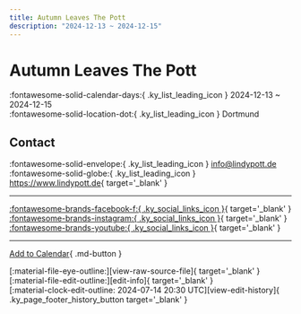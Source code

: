 ```yaml
---
title: Autumn Leaves The Pott
description: "2024-12-13 ~ 2024-12-15"
---
```


# Autumn Leaves The Pott 

:fontawesome-solid-calendar-days:{ .ky_list_leading_icon } 2024-12-13 ~ 2024-12-15  
:fontawesome-solid-location-dot:{ .ky_list_leading_icon } Dortmund  

## Contact

:fontawesome-solid-envelope:{ .ky_list_leading_icon } <info@lindypott.de>  
:fontawesome-solid-globe:{ .ky_list_leading_icon } <https://www.lindypott.de>{ target='_blank' }  

---

 [:fontawesome-brands-facebook-f:{ .ky_social_links_icon }](https://www.facebook.com/LindyPott.de){ target='_blank' } [:fontawesome-brands-instagram:{ .ky_social_links_icon }](https://instagram.com/lindypott.de){ target='_blank' } [:fontawesome-brands-youtube:{ .ky_social_links_icon }](https://youtube.com/@lindypott){ target='_blank' }

---

[Add to Calendar](https://swing.news/ics/en/2024/de/autumn-leaves-the-pott-2024.ics){ .md-button }

<div class="ky_page_footer" markdown>
<div class="ky_page_footer_trailing" markdown="span">
[:material-file-eye-outline:][view-raw-source-file]{ target='_blank' }
[:material-file-edit-outline:][edit-info]{ target='_blank' }
</div>
<div class="ky_page_footer_leading" markdown="span">
[:material-clock-edit-outline: 2024-07-14 20:30 UTC][view-edit-history]{ .ky_page_footer_history_button target='_blank' }
</div>
</div>

[view-raw-source-file]: https://github.com/swingdance/events/blob/main/2024/de/autumn-leaves-the-pott-2024.json "View Raw Source File"
[edit-info]: https://github.com/swingdance/events/issues/new?assignees=&labels=update+event&projects=&template=03-update_entity.yml&title=%5B2024%2Fde%5D%20Autumn%20Leaves%20The%20Pott&region=de&year=2024&id=autumn-leaves-the-pott-2024&name=Autumn%20Leaves%20The%20Pott&org_id= "Edit Info"

[view-edit-history]: https://github.com/swingdance/events/commits/main/2024/de/autumn-leaves-the-pott-2024.json "View Edit History"
